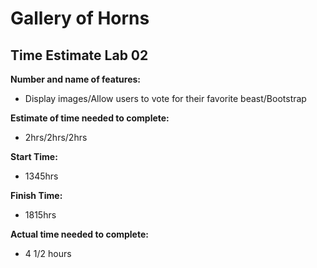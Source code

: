 # Gallery of Horns

## Time Estimate Lab 02

**Number and name of features:**

* Display images/Allow users to vote for their favorite beast/Bootstrap

**Estimate of time needed to complete:**

* 2hrs/2hrs/2hrs

**Start Time:**

* 1345hrs

**Finish Time:**

* 1815hrs

**Actual time needed to complete:**

* 4 1/2 hours
